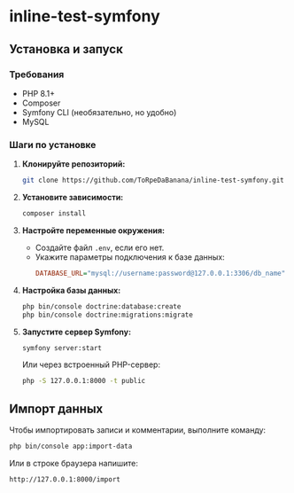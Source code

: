 ﻿# inline-test-symfony

## Установка и запуск

### Требования
- PHP 8.1+
- Composer
- Symfony CLI (необязательно, но удобно)
- MySQL

### Шаги по установке

1. **Клонируйте репозиторий:**
   ```bash
   git clone https://github.com/ToRpeDaBanana/inline-test-symfony.git
   ```

2. **Установите зависимости:**
   ```bash
   composer install
   ```

3. **Настройте переменные окружения:**
   - Создайте файл `.env`, если его нет.
   - Укажите параметры подключения к базе данных:
     ```ini
     DATABASE_URL="mysql://username:password@127.0.0.1:3306/db_name"
     ```

4. **Настройка базы данных:**
   ```bash
   php bin/console doctrine:database:create
   php bin/console doctrine:migrations:migrate
   ```

5. **Запустите сервер Symfony:**
   ```bash
   symfony server:start
   ```
   Или через встроенный PHP-сервер:
   ```bash
   php -S 127.0.0.1:8000 -t public
   ```

## Импорт данных
Чтобы импортировать записи и комментарии, выполните команду:
```bash
php bin/console app:import-data
```
Или в строке браузера напишите:
```bash
http://127.0.0.1:8000/import
```

